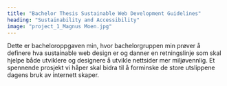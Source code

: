 ```yaml
---
title: "Bachelor Thesis Sustainable Web Development Guidelines"
heading: "Sustainability and Accessibility"
image: "project_1_Magnus Moen.jpg"
---
```


Dette er bacheloroppgaven min, hvor bachelorgruppen min prøver å definere hva sustainable web design er og danner en retningslinje som skal hjelpe både utviklere og designere å utvikle nettsider mer miljøvennlig. Et spennende prosjekt vi håper skal bidra til å forminske de store utslippene dagens bruk av internett skaper.
